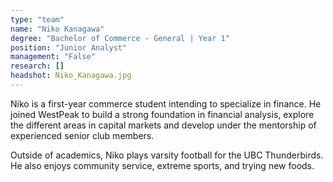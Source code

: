 ```yaml
---
type: "team"
name: "Niko Kanagawa"
degree: "Bachelor of Commerce - General | Year 1"
position: "Junior Analyst"
management: "False"
research: []
headshot: Niko_Kanagawa.jpg
---
```


Niko is a first-year commerce student intending to specialize in finance. He joined WestPeak to build a strong foundation in financial analysis, explore the different areas in capital markets and develop under the mentorship of experienced senior club members. 

Outside of academics, Niko plays varsity football for the UBC Thunderbirds. He also enjoys community service, extreme sports, and trying new foods. 

